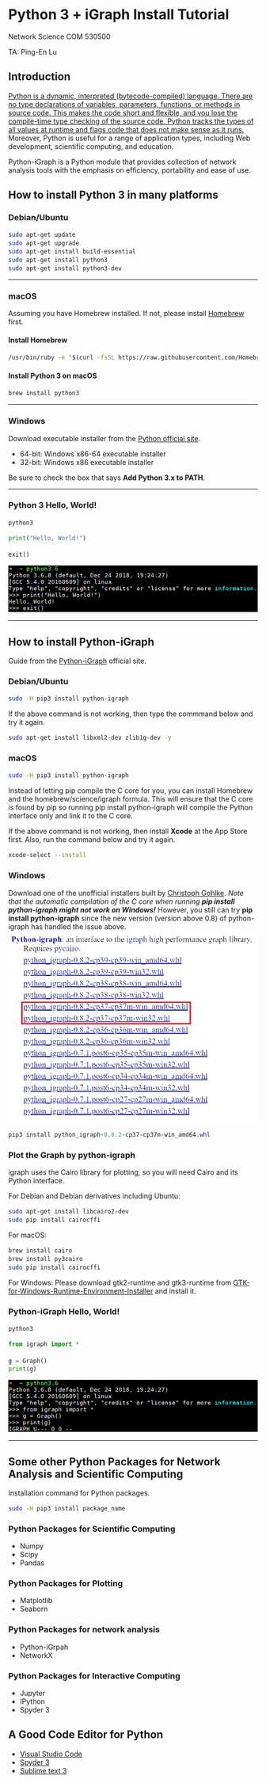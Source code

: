 # Python 3 + iGraph Install Tutorial

Network Science COM 530500

TA: Ping-En Lu

## Introduction

[Python is a dynamic, interpreted (bytecode-compiled) language. There are no type declarations of variables, parameters, functions, or methods in source code. This makes the code short and flexible, and you lose the compile-time type checking of the source code. Python tracks the types of all values at runtime and flags code that does not make sense as it runs.](https://developers.google.com/edu/python/introduction) Moreover, Python is useful for a range of application types, including Web development, scientific computing, and education.

Python-iGraph is a Python module that provides collection of network analysis tools with the emphasis on efficiency, portability and ease of use.

## How to install Python 3 in many platforms

### Debian/Ubuntu

```sh
sudo apt-get update
sudo apt-get upgrade
sudo apt-get install build-essential
sudo apt-get install python3
sudo apt-get install python3-dev
```

---

### macOS

Assuming you have Homebrew installed. If not, please install [Homebrew](https://brew.sh/) first.

#### Install Homebrew

```bash
/usr/bin/ruby -e "$(curl -fsSL https://raw.githubusercontent.com/Homebrew/install/master/install)"
```

#### Install Python 3 on macOS

```bash
brew install python3
```

---

### Windows

Download executable installer from the [Python official site](https://www.python.org/downloads/release/python-379/).

- 64-bit: Windows x86-64 executable installer
- 32-bit: Windows x86 executable installer

Be sure to check the box that says **Add Python 3.x to PATH**.

---

### Python 3 Hello, World!

```bash
python3
```

```python 3
print("Hello, World!")

exit()
```

![py_hello](py_hello.png "Python 3 Hello, World!")

---

## How to install Python-iGraph

Guide from the [Python-iGraph](https://igraph.org/python/#pyinstall) official site.

### Debian/Ubuntu

```sh
sudo -H pip3 install python-igraph
```

If the above command is not working, then type the commmand below and try it again.

```sh
sudo apt-get install libxml2-dev zlib1g-dev -y
```

### macOS

```bash
sudo -H pip3 install python-igraph
```

Instead of letting pip compile the C core for you, you can install Homebrew and the homebrew/science/igraph formula. This will ensure that the C core is found by pip so running pip install python-igraph will compile the Python interface only and link it to the C core.

If the above command is not working, then install **Xcode** at the App Store first. Also, run the command below and try it again.

```bash
xcode-select --install
```

### Windows

Download one of the unofficial installers built by [Christoph Gohlke](https://www.lfd.uci.edu/~gohlke/pythonlibs/#python-igraph).
*Note that the automatic compilation of the C core when running __pip install python-igraph might not work on Windows!__* However, you still can try __pip install python-igraph__ since the new version (version above 0.8) of python-igraph has handled the issue above.
![Christoph_Gohlke](igraph_install.jpg "Christoph Gohlke")

```powershell
pip3 install python_igraph‑0.8.2‑cp37‑cp37m‑win_amd64.whl
```

### Plot the Graph by python-igraph

igraph uses the Cairo library for plotting, so you will need Cairo and its Python interface.

For Debian and Debian derivatives including Ubuntu:

```sh
sudo apt-get install libcairo2-dev
sudo pip install cairocffi
```

For macOS:

```bash
brew install cairo
brew install py3cairo
sudo pip install cairocffi
```

For Windows:
Please download gtk2-runtime and gtk3-runtime from [GTK-for-Windows-Runtime-Environment-Installer](https://github.com/tschoonj/GTK-for-Windows-Runtime-Environment-Installer/releases) and install it.

### Python-iGraph Hello, World!

```bash
python3
```

```python 3
from igraph import *

g = Graph()
print(g)
```

![igraph_hello](igraph_hello.png "Python-iGraph 'Hello, World!'")

---

## Some other Python Packages for Network Analysis and Scientific Computing

Installation command for Python packages.

```bash
sudo -H pip3 install package_name
```

### Python Packages for Scientific Computing

- Numpy
- Scipy
- Pandas

### Python Packages for Plotting

- Matplotlib
- Seaborn

### Python Packages for network analysis

- Python-iGrpah
- NetworkX

### Python Packages for Interactive Computing

- Jupyter
- IPython
- Spyder 3

## A Good Code Editor for Python

- [Visual Studio Code](https://code.visualstudio.com/)
- [Spyder 3](https://www.spyder-ide.org/)
- [Sublime text 3](https://www.sublimetext.com/)

